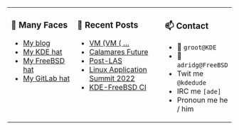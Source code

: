 
<table><tr>
  
<td valign="top" width="30%">
  
### 🙋 Many Faces

- [My blog](https://euroquis.nl/bobulate/)
- [My KDE hat](https://invent.kde.org/adridg)
- [My FreeBSD hat](https://wiki.freebsd.org/AdriaanDeGroot)
- [My GitLab hat](https://gitlab.com/adriaandegroot)
</td>

<td valign="top" width="40%">
  
### 💬 Recent Posts

<!-- BLOG-POST-LIST:START -->
- [VM &lpar;VM &lpar; …](https://euroquis.nl//freebsd/2022/05/05/inception.html)
- [Calamares Future](https://euroquis.nl//calamares/2022/05/04/calamares.html)
- [Post-LAS](https://euroquis.nl//blabla/2022/05/03/las2.html)
- [Linux Application Summit 2022](https://euroquis.nl//blabla/2022/04/26/las.html)
- [KDE-FreeBSD CI](https://euroquis.nl//kde/2022/04/26/freebsd-ci.html)
<!-- BLOG-POST-LIST:END -->
</td>

<td valign="top" width="30%">
  
### 📫 Contact

- 📧 `groot@KDE`
- 📧 `adridg@FreeBSD`
- Twit me `@kdedude`
- IRC me `[ade]`
- Pronoun me he / him
</td>

</tr></table>
